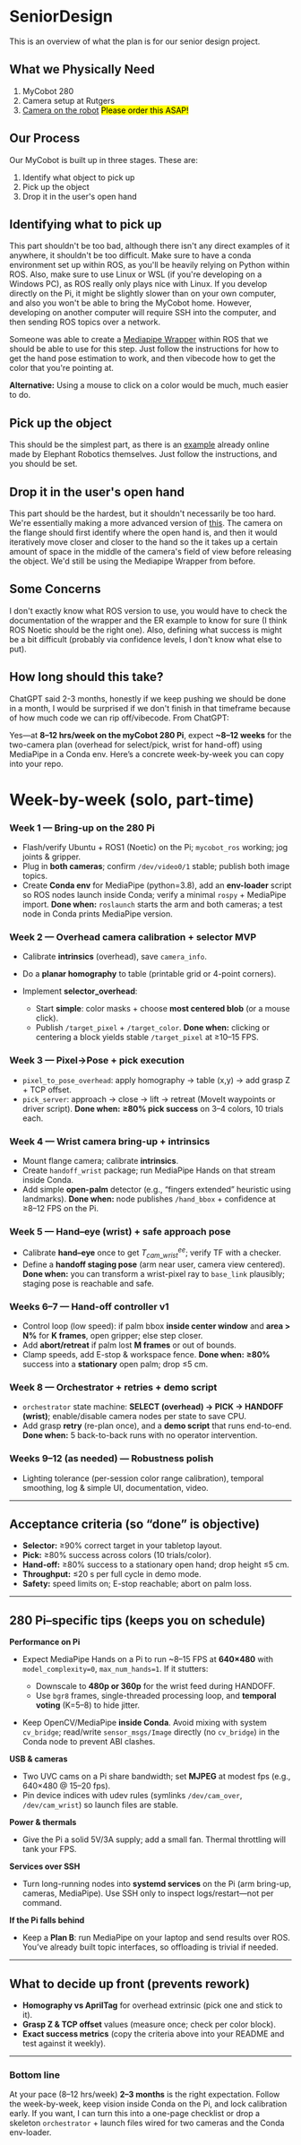 # SeniorDesign
This is an overview of what the plan is for our senior design project.
## What we Physically Need
1. MyCobot 280
2. Camera setup at Rutgers
3. [Camera on the robot](https://shop.elephantrobotics.com/products/camera-flange-2-0?srsltid=AfmBOorrMenfHOfeE5Xx8k1fwQRWLs7Ss3pe-imzu8PcDf_VmWWRW31G) <mark>Please order this ASAP!</mark>
## Our Process
Our MyCobot is built up in three stages. These are:
1. Identify what object to pick up
2. Pick up the object
3. Drop it in the user's open hand
## Identifying what to pick up
This part shouldn't be too bad, although there isn't any direct examples of it anywhere, it shouldn't be too difficult. Make sure to have a conda environment set up within ROS, as you'll be heavily relying on Python within ROS. Also, make sure to use Linux or WSL (if you're developing on a Windows PC), as ROS really only plays nice with Linux. If you develop directly on the Pi, it might be slightly slower than on your own computer, and also you won't be able to bring the MyCobot home. However, developing on another computer will require SSH into the computer, and then sending ROS topics over a network.

Someone was able to create a [Mediapipe Wrapper](https://github.com/chrisywong/ros_mediapipe?tab=readme-ov-file) within ROS that we should be able to use for this step. Just follow the instructions for how to get the hand pose estimation to work, and then vibecode how to get the color that you're pointing at.

**Alternative:** Using a mouse to click on a color would be much, much easier to do.
## Pick up the object
This should be the simplest part, as there is an [example](https://docs.elephantrobotics.com/docs/gitbook-en/13-AdvancedKit/13.1%E4%BA%BA%E5%B7%A5%E6%99%BA%E8%83%BD/13.1.4-%E5%9B%BE%E5%83%8F%E8%AF%86%E5%88%AB/mycobot_280.html) already online made by Elephant Robotics themselves. Just follow the instructions, and you should be set.
## Drop it in the user's open hand
This part should be the hardest, but it shouldn't necessarily be too hard. We're essentially making a more advanced version of [this](https://www.hackster.io/adambeedle/full-auto-nerf-gun-that-shoots-you-in-face-using-opencv-19a241). The camera on the flange should first identify where the open hand is, and then it would iteratively move closer and closer to the hand so the it takes up a certain amount of space in the middle of the camera's field of view before releasing the object. We'd still be using the Mediapipe Wrapper from before.
## Some Concerns
I don't exactly know what ROS version to use, you would have to check the documentation of the wrapper and the ER example to know for sure (I think ROS Noetic should be the right one). Also, defining what success is might be a bit difficult (probably via confidence levels, I don't know what else to put).
## How long should this take?
ChatGPT said 2-3 months, honestly if we keep pushing we should be done in a month, I would be surprised if we don't finish in that timeframe because of how much code we can rip off/vibecode.
From ChatGPT:

Yes—at **8–12 hrs/week on the myCobot 280 Pi**, expect **\~8–12 weeks** for the two-camera plan (overhead for select/pick, wrist for hand-off) using MediaPipe in a Conda env. Here’s a concrete week-by-week you can copy into your repo.

# Week-by-week (solo, part-time)

### Week 1 — Bring-up on the 280 Pi

* Flash/verify Ubuntu + ROS1 (Noetic) on the Pi; `mycobot_ros` working; jog joints & gripper.
* Plug in **both cameras**; confirm `/dev/video0/1` stable; publish both image topics.
* Create **Conda env** for MediaPipe (python=3.8), add an **env-loader** script so ROS nodes launch inside Conda; verify a minimal `rospy` + MediaPipe import.
  **Done when:** `roslaunch` starts the arm and both cameras; a test node in Conda prints MediaPipe version.

### Week 2 — Overhead camera calibration + selector MVP

* Calibrate **intrinsics** (overhead), save `camera_info`.
* Do a **planar homography** to table (printable grid or 4-point corners).
* Implement **selector\_overhead**:

  * Start **simple**: color masks + choose **most centered blob** (or a mouse click).
  * Publish `/target_pixel` + `/target_color`.
    **Done when:** clicking or centering a block yields stable `/target_pixel` at ≥10–15 FPS.

### Week 3 — Pixel→Pose + pick execution

* `pixel_to_pose_overhead`: apply homography → table (x,y) → add grasp Z + TCP offset.
* `pick_server`: approach → close → lift → retreat (MoveIt waypoints or driver script).
  **Done when:** **≥80% pick success** on 3–4 colors, 10 trials each.

### Week 4 — Wrist camera bring-up + intrinsics

* Mount flange camera; calibrate **intrinsics**.
* Create `handoff_wrist` package; run MediaPipe Hands on that stream inside Conda.
* Add simple **open-palm** detector (e.g., “fingers extended” heuristic using landmarks).
  **Done when:** node publishes `/hand_bbox` + confidence at ≥8–12 FPS on the Pi.

### Week 5 — Hand–eye (wrist) + safe approach pose

* Calibrate **hand–eye** once to get $T^{ee}_{cam\_wrist}$; verify TF with a checker.
* Define a **handoff staging pose** (arm near user, camera view centered).
  **Done when:** you can transform a wrist-pixel ray to `base_link` plausibly; staging pose is reachable and safe.

### Weeks 6–7 — Hand-off controller v1

* Control loop (low speed): if palm bbox **inside center window** and **area > N%** for **K frames**, open gripper; else step closer.
* Add **abort/retreat** if palm lost **M frames** or out of bounds.
* Clamp speeds, add E-stop & workspace fence.
  **Done when:** **≥80%** success into a **stationary** open palm; drop ≤5 cm.

### Week 8 — Orchestrator + retries + demo script

* `orchestrator` state machine: **SELECT (overhead) → PICK → HANDOFF (wrist)**; enable/disable camera nodes per state to save CPU.
* Add grasp **retry** (re-plan once), and a **demo script** that runs end-to-end.
  **Done when:** 5 back-to-back runs with no operator intervention.

### Weeks 9–12 (as needed) — Robustness polish

* Lighting tolerance (per-session color range calibration), temporal smoothing, log & simple UI, documentation, video.

---

## Acceptance criteria (so “done” is objective)

* **Selector:** ≥90% correct target in your tabletop layout.
* **Pick:** ≥80% success across colors (10 trials/color).
* **Hand-off:** ≥80% success to a stationary open hand; drop height ≤5 cm.
* **Throughput:** ≤20 s per full cycle in demo mode.
* **Safety:** speed limits on; E-stop reachable; abort on palm loss.

---

## 280 Pi–specific tips (keeps you on schedule)

**Performance on Pi**

* Expect MediaPipe Hands on a Pi to run \~8–15 FPS at **640×480** with `model_complexity=0`, `max_num_hands=1`. If it stutters:

  * Downscale to **480p or 360p** for the wrist feed during HANDOFF.
  * Use `bgr8` frames, single-threaded processing loop, and **temporal voting** (K=5–8) to hide jitter.
* Keep OpenCV/MediaPipe **inside Conda**. Avoid mixing with system `cv_bridge`; read/write `sensor_msgs/Image` directly (no `cv_bridge`) in the Conda node to prevent ABI clashes.

**USB & cameras**

* Two UVC cams on a Pi share bandwidth; set **MJPEG** at modest fps (e.g., 640×480 @ 15–20 fps).
* Pin device indices with udev rules (symlinks `/dev/cam_over`, `/dev/cam_wrist`) so launch files are stable.

**Power & thermals**

* Give the Pi a solid 5V/3A supply; add a small fan. Thermal throttling will tank your FPS.

**Services over SSH**

* Turn long-running nodes into **systemd services** on the Pi (arm bring-up, cameras, MediaPipe). Use SSH only to inspect logs/restart—not per command.

**If the Pi falls behind**

* Keep a **Plan B**: run MediaPipe on your laptop and send results over ROS. You’ve already built topic interfaces, so offloading is trivial if needed.

---

## What to decide up front (prevents rework)

* **Homography vs AprilTag** for overhead extrinsic (pick one and stick to it).
* **Grasp Z & TCP offset** values (measure once; check per color block).
* **Exact success metrics** (copy the criteria above into your README and test against it weekly).

---

### Bottom line

At your pace (8–12 hrs/week) **2–3 months** is the right expectation. Follow the week-by-week, keep vision inside Conda on the Pi, and lock calibration early. If you want, I can turn this into a one-page checklist or drop a skeleton `orchestrator` + launch files wired for two cameras and the Conda env-loader.
